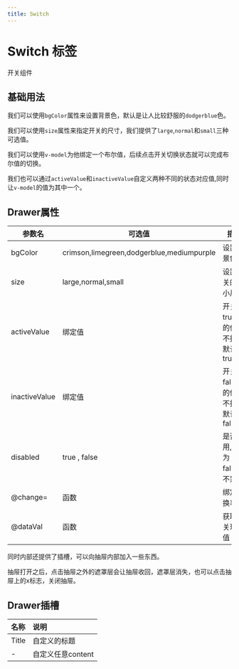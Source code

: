 ```yaml
---
title: Switch
---
```


# Switch 标签

开关组件

## 基础用法

我们可以使用`bgColor`属性来设置背景色，默认是让人比较舒服的`dodgerblue`色。

<preview path="../examples/switch/bgColor.vue" title="" description=""></preview>

我们可以使用`size`属性来指定开关的尺寸，我们提供了`large`,`normal`和`small`三种可选值。

<preview path="../examples/switch/size.vue" title="" description=""></preview>

我们可以使用`v-model`为他绑定一个布尔值，后续点击开关切换状态就可以完成布尔值的切换。

<preview path="../examples/switch/vmodel.vue" title="" description=""></preview>

我们也可以通过`activeValue`和`inactiveValue`自定义两种不同的状态对应值,同时让`v-model`的值为其中一个。

<preview path="../examples/switch/differentVal.vue" title="" description=""></preview>

## Drawer属性


| 参数名           | 可选值                                       | 描述                      |
|---------------|-------------------------------------------|-------------------------|
| bgColor       | crimson,limegreen,dodgerblue,mediumpurple | 设置背景色                   |
| size          | large,normal,small                        | 设置开关的大小尺寸               |
| activeValue   | 绑定值                                       | 开关为true时的值，不指定默认为true   |
| inactiveValue | 绑定值                                       | 开关为false时的值，不指定默认为false |
| disabled | true , false                              | 是否禁用,默认为false，不禁用       |
| @change= | 函数                                        |  绑定切换事件                                   |
| @dataVal | 函数 | 获取开关现在值 |

同时内部还提供了插槽，可以向抽屉内部加入一些东西。

抽屉打开之后，点击抽屉之外的遮罩层会让抽屉收回，遮罩层消失，也可以点击抽屉上的x标志，关闭抽屉。

## Drawer插槽

| 名称    | 说明           |
|:------|:-------------|
| Title | 自定义的标题       |
| - | 自定义任意content |